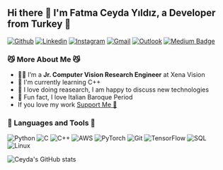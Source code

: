 ## Hi there 👋 I'm Fatma Ceyda Yıldız, a Developer from Turkey 👾

[![Github](https://img.shields.io/badge/-Github-000?style=flat&logo=Github&logoColor=white)](https://github.com/fcyydd)
[![Linkedin](https://img.shields.io/badge/-LinkedIn-blue?style=flat&logo=Linkedin&logoColor=white)]([https://www.linkedin.com/in/murillo-comino-6124ab49/](https://www.linkedin.com/in/fatmaceydayildiz/))
[![Instagram](https://img.shields.io/badge/-Instagram-c13584?style=flat&labelColor=c13584&logo=instagram&logoColor=white)](https://www.instagram.com/catavagg.io/)
[![Gmail](https://img.shields.io/badge/-Gmail-c14438?style=flat&logo=Gmail&logoColor=white)](mailto:fceydayildiz@gmail.com)
[![Outlook](https://img.shields.io/badge/-Outlook-0078D4?style=flat&logo=Microsoft-Outlook&logoColor=white)](mailto:fceydayildiz@outlook.com)
[![Medium Badge](http://img.shields.io/badge/-Medium-1ca0f1?style=social&logo=Medium&logoColor=black&link=https://medium.com/@fceydayildiz)](https://medium.com/@fceydayildiz)

### 😼 More About Me 😼

- 👩‍💻 I’m a **Jr. Computer Vision Research Engineer** at Xena Vision
- 🐾 I'm currently learning C++
- 🤔 I love doing reasearch, I am happy to discuss new technologies
- 🤭 Fun fact, I love Italian Baroque Period 
- If you love my work [Support Me 💞](https://www.buymeacoffee.com/fceydayildiz)


###  🔨 Languages and Tools  🔨

![Python](https://img.shields.io/badge/-Python-000?&logo=Python)
![C](https://img.shields.io/badge/-C-000?&logo=C)
![C++](https://img.shields.io/badge/-C++-000?&logo=c%2b%2b&logoColor=00599C)
![AWS](https://img.shields.io/badge/-AWS-000?&logo=Amazon-AWS&logoColor=F90)
![PyTorch](https://img.shields.io/badge/-PyTorch-000?&logo=PyTorch)
![Git](https://img.shields.io/badge/-Git-yellow?style=flat-circle&logo=git)
![TensorFlow](https://img.shields.io/badge/-TensorFlow-000?&logo=TensorFlow)
![SQL](https://img.shields.io/badge/-SQL-000?&logo=MySQL)
![Linux](https://img.shields.io/badge/-Linux-000?&logo=Linux)

![Ceyda's GitHub stats](https://github-readme-stats.vercel.app/api?username=fcyydd&theme=codeSTACKr&show_icons=true)
